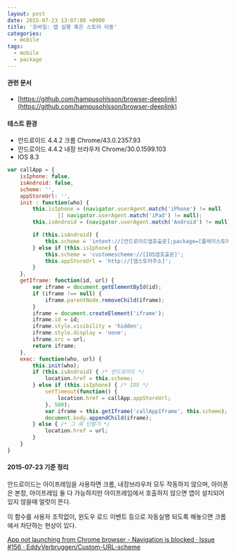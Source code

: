 ```yaml
---
layout: post
date: 2015-07-23 13:07:00 +0900
title: '모바일: 앱 실행 혹은 스토어 이동'
categories:
  - mobile
tags:
  - mobile
  - package
---
```


#### 관련 문서

- [https://github.com/hampusohlsson/browser-deeplink](https://github.com/hampusohlsson/browser-deeplink)

#### 테스트 환경

- 안드로이드 4.4.2 크롬 Chrome/43.0.2357.93
- 안드로이드 4.4.2 내장 브라우저 Chrome/30.0.1599.103
- IOS 8.3

```js
var callApp = {
    isIphone: false,
    isAndroid: false,
    scheme: '',
    appStoreUrl: '',
    init : function(who) {
        this.isIphone = (navigator.userAgent.match('iPhone') != null
                || navigator.userAgent.match('iPad') != null);
        this.isAndroid = (navigator.userAgent.match('Android') != null);

        if (this.isAndroid) {
            this.scheme = 'intent://[안드로이드앱호출문];package=[플레이스토어패키지];end';
        } else if (this.isIphone) {
            this.scheme = 'customescheme://[IOS앱호출문]';
            this.appStoreUrl = 'http://[앱스토어주소]';
        }
    },
    getIframe: function(id, url) {
        var iframe = document.getElementById(id);
        if (iframe !== null) {
            iframe.parentNode.removeChild(iframe);
        }
        iframe = document.createElement('iframe');
        iframe.id = id;
        iframe.style.visibility = 'hidden';
        iframe.style.display = 'none';
        iframe.src = url;
        return iframe;
    },
    exec: function(who, url) {
        this.init(who);
        if (this.isAndroid) { /* 안드로이드 */
            location.href = this.scheme;
        } else if (this.isIphone) { /* IOS */
            setTimeout(function() {
                location.href = callApp.appStoreUrl;
            }, 500);
            var iframe = this.getIframe('callAppIframe', this.scheme);
            document.body.appendChild(iframe);
        } else { /* 그 외 단말기 */
            location.href = url;
        }
    }
}
```

#### 2015-07-23 기준 정리

안드로이드는 아이프레임을 사용하면 크롬, 내장브라우저 모두 작동하지 않으며, 아이폰은 본창, 아이프레임 둘 다 가능하지만 아이프레임에서 호출하지 않으면 앱이 설치되어 있지 않을때 얼럿이 뜬다.

이 함수를 사용자 조작없이, 윈도우 로드 이벤트 등으로 자동실행 되도록 해놓으면 크롬에서 차단하는 현상이 있다.

[App not launching from Chrome browser - Navigation is blocked · Issue #156 · EddyVerbruggen/Custom-URL-scheme](https://github.com/EddyVerbruggen/Custom-URL-scheme/issues/156)
